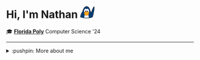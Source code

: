 # Hi, I'm Nathan <img height="32" alt="Penguin Waving" src="img/penguinwavinganim.webp" />

<!--**`Aspiring software engineer & computer scientist`**-->

:mortar_board: [**Florida Poly**][poly] Computer Science '24 

[poly]: https://floridapoly.edu/

- - -

<details>
<summary>:pushpin: More about me</summary>
    
## Skills

:man_technologist:		**C++**, C  
:snake:					**Python**, NumPy, pandas, matplotlib  
:coffee:                **Java**, JavaFX  
:musical_score:         **C#**, WPF, XAML  
:art:			        **Photoshop**, Premiere Pro, Figma

<!--## Currently Learning

:memo:      Data Structures  
:memo:      Algorithm Design & Analysis  
:memo:      Bash, UNIX command line, and Vim  
-->
- - -

<a href="https://www.linkedin.com/in/nathanbodie/">
    <img height="32" align="left" alt="LinkedIn" src="img/icons/linkedin.png" />    
</a>
    
<a href="https://paypal.me/dazexd">
    <img height="32" align="left" alt="PayPal" src="img/icons/paypal.png" />
</a>
    
</details>
    

